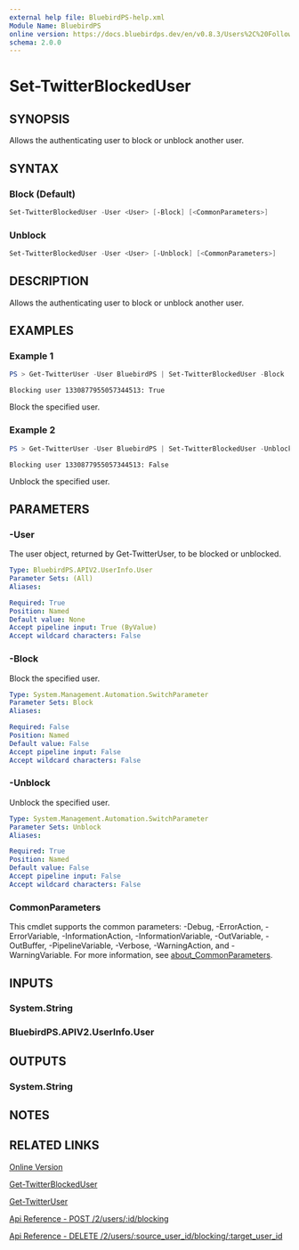 ```yaml
---
external help file: BluebirdPS-help.xml
Module Name: BluebirdPS
online version: https://docs.bluebirdps.dev/en/v0.8.3/Users%2C%20Followers%2C%20Friends%2C%20and%20Blocks/Set-TwitterBlockedUser
schema: 2.0.0
---
```


# Set-TwitterBlockedUser

## SYNOPSIS

Allows the authenticating user to block or unblock another user.

## SYNTAX

### Block (Default)

```powershell
Set-TwitterBlockedUser -User <User> [-Block] [<CommonParameters>]
```

### Unblock

```powershell
Set-TwitterBlockedUser -User <User> [-Unblock] [<CommonParameters>]
```

## DESCRIPTION

Allows the authenticating user to block or unblock another user.

## EXAMPLES

### Example 1

```powershell
PS > Get-TwitterUser -User BluebirdPS | Set-TwitterBlockedUser -Block
```

```text
Blocking user 1330877955057344513: True
```

Block the specified user.

### Example 2

```powershell
PS > Get-TwitterUser -User BluebirdPS | Set-TwitterBlockedUser -Unblock
```

```text
Blocking user 1330877955057344513: False
```

Unblock the specified user.

## PARAMETERS

### -User

The user object, returned by Get-TwitterUser, to be blocked or unblocked.

```yaml
Type: BluebirdPS.APIV2.UserInfo.User
Parameter Sets: (All)
Aliases:

Required: True
Position: Named
Default value: None
Accept pipeline input: True (ByValue)
Accept wildcard characters: False
```

### -Block

Block the specified user.

```yaml
Type: System.Management.Automation.SwitchParameter
Parameter Sets: Block
Aliases:

Required: False
Position: Named
Default value: False
Accept pipeline input: False
Accept wildcard characters: False
```

### -Unblock

Unblock the specified user.

```yaml
Type: System.Management.Automation.SwitchParameter
Parameter Sets: Unblock
Aliases:

Required: True
Position: Named
Default value: False
Accept pipeline input: False
Accept wildcard characters: False
```

### CommonParameters

This cmdlet supports the common parameters: -Debug, -ErrorAction, -ErrorVariable, -InformationAction, -InformationVariable, -OutVariable, -OutBuffer, -PipelineVariable, -Verbose, -WarningAction, and -WarningVariable. For more information, see [about_CommonParameters](http://go.microsoft.com/fwlink/?LinkID=113216).

## INPUTS

### System.String

### BluebirdPS.APIV2.UserInfo.User

## OUTPUTS

### System.String

## NOTES

## RELATED LINKS

[Online Version](https://docs.bluebirdps.dev/en/v0.8.3/Users%2C%20Followers%2C%20Friends%2C%20and%20Blocks/Set-TwitterBlockedUser)

[Get-TwitterBlockedUser](https://docs.bluebirdps.dev/en/v0.8.3/Users%2C%20Followers%2C%20Friends%2C%20and%20Blocks/Get-TwitterBlockedUser)

[Get-TwitterUser](https://docs.bluebirdps.dev/en/v0.8.3/Users%2C%20Followers%2C%20Friends%2C%20and%20Blocks/Get-TwitterUser)

[Api Reference - POST /2/users/:id/blocking](https://developer.twitter.com/en/docs/twitter-api/users/blocks/api-reference/post-users-user_id-blocking)

[Api Reference - DELETE /2/users/:source_user_id/blocking/:target_user_id](https://developer.twitter.com/en/docs/twitter-api/users/blocks/api-reference/delete-users-user_id-blocking)
